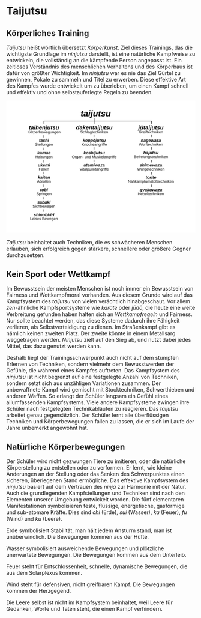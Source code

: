 # Taijutsu


## Körperliches Training

*Taijutsu* heißt wörtlich übersetzt *Körperkunst*. Ziel dieses Trainings, das die wichtigste Grundlage im *ninjutsu* darstellt, ist eine natürliche Kampfweise zu entwickeln, die vollständig an die kämpfende Person angepasst ist. Ein zeitloses Verständnis des menschlichen Verhaltens und des Körperbaus ist dafür von größter Wichtigkeit. Im *ninjutsu* war es nie das Ziel Gürtel zu gewinnen, Pokale zu sammeln und Titel zu erwerben. Diese effektive Art des Kampfes wurde entwickelt um zu überleben, um einen Kampf schnell und effektiv und ohne selbstauferlegte Regeln zu beenden.

![Schema des Taijutsu](/images/schema-taijutsu.svg "Schema des Taijutsu")

*Taijutsu* beinhaltet auch Techniken, die es schwächeren Menschen erlauben, sich erfolgreich gegen stärkere, schnellere oder größere Gegner durchzusetzen.


## Kein Sport oder Wettkampf

Im Bewusstsein der meisten Menschen ist noch immer ein Bewusstsein von Fairness und Wettkampfmoral vorhanden. Aus diesem Grunde wird auf das Kampfsystem des *taijutsu* von vielen verächtlich hinabgeschaut. Vor allem *zen*-ähnliche Kampfsportsysteme wie *karate* oder *jūdō*, die heute eine weite Verbreitung gefunden haben halten sich an *Wettkampfregeln* und Fairness. Nur sollte beachtet werden, das diese Systeme dadurch ihre Fähigkeit verlieren, als Selbstverteidigung zu dienen. Im Straßenkampf gibt es nämlich keinen zweiten Platz. Der zweite könnte in einem Metallsarg weggetragen werden. *Ninjutsu* zielt auf den Sieg ab, und nutzt dabei jedes Mittel, das dazu genutzt werden kann.

Deshalb liegt der Trainingsschwerpunkt auch nicht auf dem stumpfen Erlernen von Techniken, sondern vielmehr dem Bewusstwerden der Gefühle, die während eines Kampfes auftreten. Das Kampfsystem des *ninjutsu* ist nicht begrenzt auf eine festgelegte Anzahl von Techniken, sondern setzt sich aus unzähligen Variationen zusammen. Der unbewaffnete Kampf wird gemischt mit Stocktechniken, Schwerthieben und anderen Waffen. So erlangt der Schüler langsam ein Gefühl eines allumfassenden Kampfsystems. Viele andere Kampfsysteme zwingen ihre Schüler nach festgelegten Technikabläufen zu reagieren. Das *taijutsu* arbeitet genau gegensätzlich. Der Schüler lernt alle überflüssigen Techniken und Körperbewegungen fallen zu lassen, die er sich im Laufe der Jahre unbemerkt angewöhnt hat.


## Natürliche Körperbewegungen

Der Schüler wird nicht gezwungen Tiere zu imitieren, oder die natürliche Körperstellung zu entstellen oder zu verformen. Er lernt, wie kleine Änderungen an der Stellung oder das Senken des Schwerpunktes einen sicheren, überlegenen Stand ermögliche. Das effektive Kampfsystem des *ninjutsu* basiert auf dem Vertrauen des *ninja* zur Harmonie mit der Natur. Auch die grundlegenden Kampfstellungen und Techniken sind nach den Elementen unserer Umgebung entwickelt worden. Die fünf elementaren Manifestationen symbolisieren feste, flüssige, energetische, gasförmige und sub-atomare Kräfte. Dies sind *chi* (Erde), *sui* (Wasser), *ka* (Feuer), *fu* (Wind) und *kū* (Leere).

Erde symbolisiert Stabilität, man hält jedem Ansturm stand, man ist unüberwindlich. Die Bewegungen kommen aus der Hüfte.

Wasser symbolisiert ausweichende Bewegungen und plötzliche unerwartete Bewegungen. Die Bewegungen kommen aus dem Unterleib.

Feuer steht für Entschlossenheit, schnelle, dynamische Bewegungen, die aus dem Solarplexus kommen.

Wind steht für defensiven, nicht greifbaren Kampf. Die Bewegungen kommen der Herzgegend.

Die Leere selbst ist nicht im Kampfsystem beinhaltet, weil Leere für Gedanken, Worte und Taten steht, die einen Kampf verhindern.
